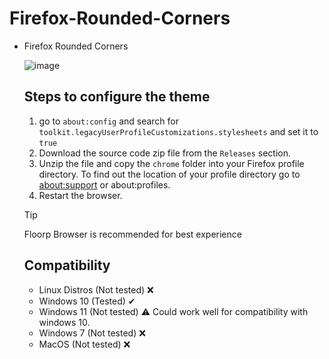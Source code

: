 # Firefox-Rounded-Corners

<ul><li>Firefox Rounded Corners</li>


![image](https://github.com/Khalylexe/Firefox-Rounded-Theme/assets/119526243/25ab6e0f-c177-49ed-b7a1-6259be47d5c7)



## Steps to configure the theme
<ol>
   <li>go to <code>about:config</code> and search for <code>toolkit.legacyUserProfileCustomizations.stylesheets</code> and set it to <code>true</code></li>
   <li>Download the source code zip file from the <code>Releases</code> section.</li>
   <li>Unzip the file and copy the <code>chrome</code> folder into your Firefox profile directory. To find out the location of your profile directory go to <a href="https://github.com/Godiesc/floorp-one#example-of-aboutsupport"> about:support</a> or about:profiles.</li>
   <li>Restart the browser.</li>
</ol>

> [!TIP]
> Floorp Browser is recommended for best experience

## Compatibility

<ul>
<li>Linux Distros (Not tested) ❌ </li>
<li>Windows 10 (Tested) ✔
<li>Windows 11 (Not tested) ⚠  Could work well for compatibility with windows 10. </li>
<li>Windows 7 (Not tested) ❌ </li>
<li>MacOS (Not tested) ❌ </li>
</ul>
